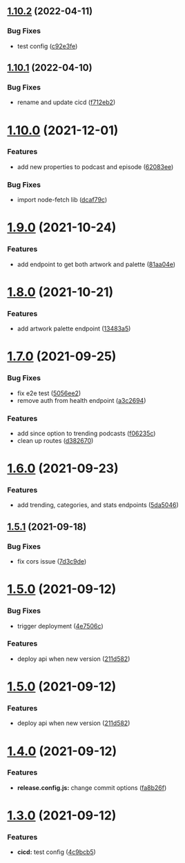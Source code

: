 ## [1.10.2](https://github.com/garredow/foxcasts-api-v1/compare/v1.10.1...v1.10.2) (2022-04-11)


### Bug Fixes

* test config ([c92e3fe](https://github.com/garredow/foxcasts-api-v1/commit/c92e3feb47907d410f7fc20546132cad80a183ea))

## [1.10.1](https://github.com/garredow/foxcasts-api-v1/compare/v1.10.0...v1.10.1) (2022-04-10)


### Bug Fixes

* rename and update cicd ([f712eb2](https://github.com/garredow/foxcasts-api-v1/commit/f712eb2580620075ee5b937d79bc467fe84fe222))

# [1.10.0](https://github.com/garredow/foxcasts-api/compare/v1.9.1...v1.10.0) (2021-12-01)

### Features

* add new properties to podcast and episode ([62083ee](https://github.com/garredow/foxcasts-api/commit/62083eea64ce2c0f3ca6ce9539496bca7f9d3740))

### Bug Fixes

- import node-fetch lib ([dcaf79c](https://github.com/garredow/foxcasts-api-v1/commit/dcaf79ce9377f566d93548e33e370c29e77aae3c))

# [1.9.0](https://github.com/garredow/foxcasts-api-v1/compare/v1.8.0...v1.9.0) (2021-10-24)

### Features

- add endpoint to get both artwork and palette ([81aa04e](https://github.com/garredow/foxcasts-api-v1/commit/81aa04efec93f5e9bcda67390122c9c4bc043b1c))

# [1.8.0](https://github.com/garredow/foxcasts-api-v1/compare/v1.7.0...v1.8.0) (2021-10-21)

### Features

- add artwork palette endpoint ([13483a5](https://github.com/garredow/foxcasts-api-v1/commit/13483a5492d12bdd49100a525c612ead9087a5c2))

# [1.7.0](https://github.com/garredow/foxcasts-api-v1/compare/v1.6.0...v1.7.0) (2021-09-25)

### Bug Fixes

- fix e2e test ([5056ee2](https://github.com/garredow/foxcasts-api-v1/commit/5056ee2eda7d4c65bb647ae11a1cca5ced4906af))
- remove auth from health endpoint ([a3c2694](https://github.com/garredow/foxcasts-api-v1/commit/a3c2694c0a9238903a6793773e1d5b6ebc4c0531))

### Features

- add since option to trending podcasts ([f06235c](https://github.com/garredow/foxcasts-api-v1/commit/f06235c320802ad4fb110e9cdb5b4497a626a36c))
- clean up routes ([d382670](https://github.com/garredow/foxcasts-api-v1/commit/d382670fe205793acb4c1ae9cc85cf1c42d044bb))

# [1.6.0](https://github.com/garredow/foxcasts-api-v1/compare/v1.5.1...v1.6.0) (2021-09-23)

### Features

- add trending, categories, and stats endpoints ([5da5046](https://github.com/garredow/foxcasts-api-v1/commit/5da5046a6ff48b08e6ae189d2fc8a27ff39244c5))

## [1.5.1](https://github.com/garredow/foxcasts-api-v1/compare/v1.5.0...v1.5.1) (2021-09-18)

### Bug Fixes

- fix cors issue ([7d3c9de](https://github.com/garredow/foxcasts-api-v1/commit/7d3c9de68952a3b8e90e3fb088e45efed58b147c))

# [1.5.0](https://github.com/garredow/foxcasts-api-v1/compare/v1.4.0...v1.5.0) (2021-09-12)

### Bug Fixes

- trigger deployment ([4e7506c](https://github.com/garredow/foxcasts-api-v1/commit/4e7506cdf76a06de39a962f7660ef270aca41b31))

### Features

- deploy api when new version ([211d582](https://github.com/garredow/foxcasts-api-v1/commit/211d5827e15eff7755a99f12d7b295289f0c5122))

# [1.5.0](https://github.com/garredow/foxcasts-api-v1/compare/v1.4.0...v1.5.0) (2021-09-12)

### Features

- deploy api when new version ([211d582](https://github.com/garredow/foxcasts-api-v1/commit/211d5827e15eff7755a99f12d7b295289f0c5122))

# [1.4.0](https://github.com/garredow/foxcasts-api-v1/compare/v1.3.0...v1.4.0) (2021-09-12)

### Features

- **release.config.js:** change commit options ([fa8b26f](https://github.com/garredow/foxcasts-api-v1/commit/fa8b26f9c52f375238c5449a350c63d007e677c0))

# [1.3.0](https://github.com/garredow/foxcasts-api-v1/compare/v1.2.0...v1.3.0) (2021-09-12)

### Features

- **cicd:** test config ([4c9bcb5](https://github.com/garredow/foxcasts-api-v1/commit/4c9bcb5bda148b3651a1e2b8b76709f4f5c9ddc0))
